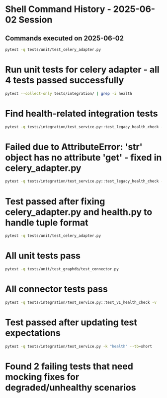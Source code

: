 # Shell Command History - 2025-06-02 Session

## Commands executed on 2025-06-02

```bash
pytest -q tests/unit/test_celery_adapter.py
```
# Run unit tests for celery adapter - all 4 tests passed successfully

```bash
pytest --collect-only tests/integration/ | grep -i health
```
# Find health-related integration tests
```bash
pytest -q tests/integration/test_service.py::test_legacy_health_check -v
```
# Failed due to AttributeError: 'str' object has no attribute 'get' - fixed in celery_adapter.py

```bash
pytest -q tests/integration/test_service.py::test_legacy_health_check -v
```
# Test passed after fixing celery_adapter.py and health.py to handle tuple format

```bash
pytest -q tests/unit/test_celery_adapter.py
```
# All unit tests pass

```bash
pytest -q tests/unit/test_graphdb/test_connector.py
```
# All connector tests pass

```bash
pytest -q tests/integration/test_service.py::test_v1_health_check -v
```
# Test passed after updating test expectations

```bash
pytest -q tests/integration/test_service.py -k "health" --tb=short
```
# Found 2 failing tests that need mocking fixes for degraded/unhealthy scenarios


